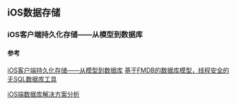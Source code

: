 ## iOS数据存储





###  iOS客户端持久化存储——从模型到数据库


#### 参考
[iOS客户端持久化存储——从模型到数据库](https://blog.csdn.net/show3/article/details/54924713)
[基于FMDB的数据库模型，线程安全的无SQL数据库工具](https://github.com/TonyJR/TODBModel)

[iOS端数据库解决方案分析](http://www.cocoachina.com/ios/20161108/18001.html)
